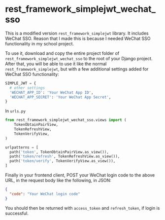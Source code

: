 # rest_framework_simplejwt_wechat_sso

This is a modified version `rest_framework_simplejwt` library. It includes WeChat SSO.
Reason that I made this is because I needed WeChat SSO functionality in my school project.

To use it, download and copy the entire project folder of `rest_framework_simplejwt_wechat_sso` to the root of your Django project.
After that, you will be able to use it like the normal `rest_framework_simplejwt`, but with a few additional settings added for WeChat SSO functionality:

```python
SIMPLE_JWT = {
  # other settings
  'WECHAT_APP_ID': 'Your WeChat App ID',
  'WECHAT_APP_SECRET': 'Your WeChat App Secret',
}
```

In `urls.py`
```python
from rest_framework_simplejwt_wechat_sso.views import (
    TokenObtainPairView,
    TokenRefreshView,
    TokenVerifyView,
)

urlpatterns = [
  path('token', TokenObtainPairView.as_view()),
  path('token/refresh', TokenRefreshView.as_view()),
  path('token/verify', TokenVerifyView.as_view()),
]
```

Finally in your frontend client, POST your WeChat login code to the above URL, in the request body like the following, in JSON:
```json
{
  "code": "Your WeChat login code"
}
```
You should then be returned with `access_token` and `refresh_token`, if login is successful.
